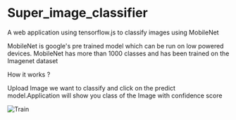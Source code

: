 # Super_image_classifier
A web application using tensorflow.js to classify images using MobileNet 

MobileNet is google's pre trained model which can be run on low powered devices.
MobileNet has more than 1000 classes and has been trained on the Imagenet dataset



How it works ? 

Upload Image we want to classify and click on the predict model.Application will show you class of the Image with confidence score

![Train](https://user-images.githubusercontent.com/33773505/64072494-f9dd9380-ccac-11e9-9b67-62e3ebe99354.png)
